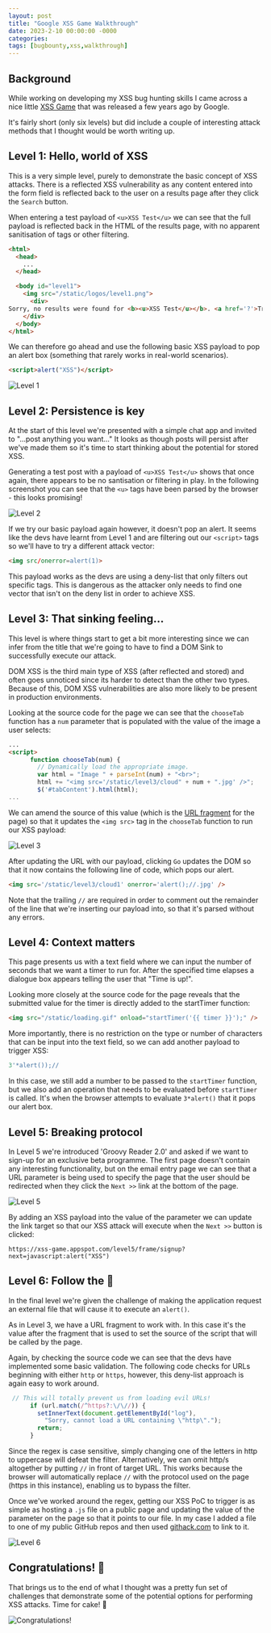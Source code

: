 ```yaml
---
layout: post
title: "Google XSS Game Walkthrough"
date: 2023-2-10 00:00:00 -0000
categories:
tags: [bugbounty,xss,walkthrough]
---
```


## Background
While working on developing my XSS bug hunting skills I came across a nice little [XSS Game](https://xss-game.appspot.com/) that was released a few years ago by Google.

It's fairly short (only six levels) but did include a couple of interesting attack methods that I thought would be worth writing up.

## Level 1: Hello, world of XSS
This is a very simple level, purely to demonstrate the basic concept of XSS attacks. There is a reflected XSS vulnerability as any content entered into the form field is reflected back to the user on a results page after they click the `Search` button.

When entering a test payload of `<u>XSS Test</u>` we can see that the full payload is reflected back in the HTML of the results page, with no apparent sanitisation of tags or other filtering.

```html
<html>
  <head>
    ...
  </head>

  <body id="level1">
    <img src="/static/logos/level1.png">
      <div>
Sorry, no results were found for <b><u>XSS Test</u></b>. <a href='?'>Try again</a>.
    </div>
  </body>
</html>
```
We can therefore go ahead and use the following basic XSS payload to pop an alert box (something that rarely works in real-world scenarios).

```html
<script>alert("XSS")</script>
```
![Level 1](/assets/images/google-xss-level1.png)


## Level 2: Persistence is key
At the start of this level we're presented with a simple chat app and invited to "...post anything you want..." It looks as though posts will persist after we've made them so it's time to start thinking about the potential for stored XSS.

Generating a test post with a payload of `<u>XSS Test</u>` shows that once again, there appears to be no santisation or filtering in play. In the following screenshot you can see that the `<u>` tags have been parsed by the browser - this looks promising!

![Level 2](/assets/images/google-xss-level2.png)

If we try our basic payload again however, it doesn't pop an alert. It seems like the devs have learnt from Level 1 and are filtering out our `<script>` tags so we'll have to try a different attack vector:

```html
<img src/onerror=alert(1)>
```

This payload works as the devs are using a deny-list that only filters out specific tags. This is dangerous as the attacker only needs to find one vector that isn't on the deny list in order to achieve XSS.


## Level 3: That sinking feeling...
This level is where things start to get a bit more interesting since we can infer from the title that we're going to have to find a DOM Sink to successfully execute our attack.

DOM XSS is the third main type of XSS (after reflected and stored) and often goes unnoticed since its harder to detect than the other two types. Because of this, DOM XSS vulnerabilities are also more likely to be present in production environments.

Looking at the source code for the page we can see that the `chooseTab` function has a `num` parameter that is populated with the value of the image a user selects:

```html
...
<script>
      function chooseTab(num) {
        // Dynamically load the appropriate image.
        var html = "Image " + parseInt(num) + "<br>";
        html += "<img src='/static/level3/cloud" + num + ".jpg' />";
        $('#tabContent').html(html);
...
```

We can amend the source of this value (which is the [URL fragment](https://en.wikipedia.org/wiki/URI_fragment) for the page) so that it updates the `<img src>` tag in the `chooseTab` function to run our XSS payload:

![Level 3](/assets/images/google-xss-level3.png)

After updating the URL with our payload, clicking `Go` updates the DOM so that it now contains the following line of code, which pops our alert.

```html
<img src='/static/level3/cloud1' onerror='alert();//.jpg' />
```

Note that the trailing `//` are required in order to comment out the remainder of the line that we're inserting our payload into, so that it's parsed without any errors.


## Level 4: Context matters
This page presents us with a text field where we can input the number of seconds that we want a timer to run for. After the specified time elapses a dialogue box appears telling the user that "Time is up!".

Looking more closely at the source code for the page reveals that the submitted value for the timer is directly added to the startTimer function:

```html
<img src="/static/loading.gif" onload="startTimer('{{ timer }}');" />
```

More importantly, there is no restriction on the type or number of characters that can be input into the text field, so we can add another payload to trigger XSS:

```js
3'*alert());//
```

In this case, we still add a number to be passed to the `startTimer` function, but we also add an operation that needs to be evaluated before `startTimer` is called. It's when the browser attempts to evaluate `3*alert()` that it pops our alert box.


## Level 5: Breaking protocol
In Level 5 we're introduced 'Groovy Reader 2.0' and asked if we want to sign-up for an exclusive beta programme. The first page doesn't contain any interesting functionality, but on the email entry page we can see that a URL parameter is being used to specify the page that the user should be redirected when they click the `Next >>` link at the bottom of the page.

![Level 5](/assets/images/google-xss-level5.png)

By adding an XSS payload into the value of the parameter we can update the link target so that our XSS attack will execute when the `Next >>` button is clicked:

```
https://xss-game.appspot.com/level5/frame/signup?next=javascript:alert("XSS")
```

## Level 6: Follow the 🐇
In the final level we're given the challenge of making the application request an external file that will cause it to execute an `alert()`.

As in Level 3, we have a URL fragment to work with. In this case it's the value after the fragment that is used to set the source of the script that will be called by the page.

Again, by checking the source code we can see that the devs have implemented some basic validation. The following code checks for URLs beginning with either `http` or `https`, however, this deny-list approach is again easy to work around.

```js
 // This will totally prevent us from loading evil URLs!
      if (url.match(/^https?:\/\//)) {
        setInnerText(document.getElementById("log"),
          "Sorry, cannot load a URL containing \"http\".");
        return;
      }
```

Since the regex is case sensitive, simply changing one of the letters in http to uppercase will defeat the filter. Alternatively, we can omit http/s altogether by putting `//` in front of target URL. This works because the browser will automatically replace `//` with the protocol used on the page (https in this instance), enabling us to bypass the filter.

Once we've worked around the regex, getting our XSS PoC to trigger is as simple as hosting a `.js` file on a public page and updating the value of the parameter on the page so that it points to our file. In my case I added a file to one of my public GitHub repos and then used [githack.com](http://raw.githack.com) to link to it.

![Level 6](/assets/images/google-xss-level6.png)


## Congratulations! 🎉
That brings us to the end of what I thought was a pretty fun set of challenges that demonstrate some of the potential options for performing XSS attacks. Time for cake! 🎂

![Congratulations!](/assets/images/google-xss-complete.png)